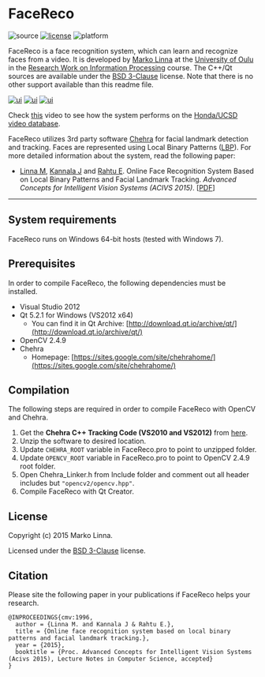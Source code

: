 # FaceReco

![source](https://img.shields.io/badge/source-C++/Qt-green.svg)
[![license](https://img.shields.io/badge/license-BSD-green.svg)](LICENSE)
![platform](https://img.shields.io/badge/platform-windows_64--bit-blue.svg)

FaceReco is a face recognition system, which can learn and recognize faces from a video. It is developed by [Marko Linna](http://www.ee.oulu.fi/~malinna/) at the [University of Oulu](http://www.oulu.fi/english/) in the [Research Work on Information Processing](https://weboodi.oulu.fi/oodi/opintjakstied.jsp?Kieli=6&OpinKohd=121722) course. The C++/Qt sources are available under the [BSD 3-Clause](LICENSE) license. Note that there is no other support available than this readme file.

[![ui](http://www.ee.oulu.fi/~malinna/images/facereco/ui_small.png)](http://www.ee.oulu.fi/~malinna/images/facereco/ui.png)
[![ui](http://www.ee.oulu.fi/~malinna/images/facereco/capture_small.jpg)](http://www.ee.oulu.fi/~malinna/images/facereco/capture.jpg)
[![ui](http://www.ee.oulu.fi/~malinna/images/facereco/track_small.jpg)](http://www.ee.oulu.fi/~malinna/images/facereco/track.jpg)

Check [this](https://www.youtube.com/watch?v=QxhqC-4yHiA) video to see how the system performs on the [Honda/UCSD video database](http://vision.ucsd.edu/~leekc/HondaUCSDVideoDatabase/HondaUCSD.html).

FaceReco utilizes 3rd party software [Chehra](https://sites.google.com/site/chehrahome/) for facial landmark detection and tracking. Faces are represented using Local Binary Patterns ([LBP](http://www.scholarpedia.org/article/Local_Binary_Patterns)). For more detailed information about the system, read the following paper:

* [Linna M](http://www.ee.oulu.fi/~malinna/), [Kannala J](http://www.ee.oulu.fi/~jkannala/) and [Rahtu E](http://www.ee.oulu.fi/~erahtu/). Online Face Recognition System Based on Local Binary Patterns and Facial Landmark Tracking. *Advanced Concepts for Intelligent Vision Systems (ACIVS 2015)*. [[PDF](http://www.ee.oulu.fi/~malinna/papers/Linna-2015-OnlineFaceRecognition.pdf)]

---
## System requirements

FaceReco runs on Windows 64-bit hosts (tested with Windows 7).

## Prerequisites

In order to compile FaceReco, the following dependencies must be installed.
* Visual Studio 2012
* Qt 5.2.1 for Windows (VS2012 x64)
  - You can find it in Qt Archive: [http://download.qt.io/archive/qt/](http://download.qt.io/archive/qt/)
* OpenCV 2.4.9
* Chehra
  - Homepage: [https://sites.google.com/site/chehrahome/](https://sites.google.com/site/chehrahome/)

## Compilation

The following steps are required in order to compile FaceReco with OpenCV and Chehra.

1. Get the **Chehra C++ Tracking Code (VS2010 and VS2012)** from [here](https://sites.google.com/site/chehrahome/).
2. Unzip the software to desired location.
3. Update `CHEHRA_ROOT` variable in FaceReco.pro to point to unzipped folder.
4. Update `OPENCV_ROOT` variable in FaceReco.pro to point to OpenCV 2.4.9 root folder.
5. Open Chehra_Linker.h from Include folder and comment out all header includes but `"opencv2/opencv.hpp"`.
6. Compile FaceReco with Qt Creator.

## License

Copyright (c) 2015 Marko Linna.

Licensed under the [BSD 3-Clause](LICENSE) license.

## Citation

Please site the following paper in your publications if FaceReco helps your research.

	@INPROCEEDINGS{cmv:1996,
  	  author = {Linna M. and Kannala J & Rahtu E.},
	  title = {Online face recognition system based on local binary patterns and facial landmark tracking.},
	  year = {2015},
	  booktitle = {Proc. Advanced Concepts for Intelligent Vision Systems (Acivs 2015), Lecture Notes in Computer Science, accepted}
 	}